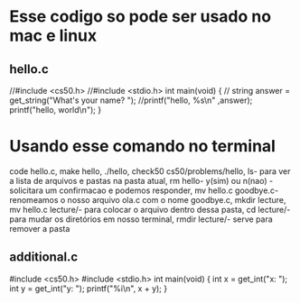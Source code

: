 # Esse codigo so pode ser usado no mac e linux 

## hello.c
//#include <cs50.h>
//#include <stdio.h>
int main(void)
{
   // string answer = get_string("What's your name? ");
   //printf("hello, %s\n" ,answer);
   printf("hello, world\n");
}

# Usando esse comando no terminal
code hello.c,
make hello,
./hello,
check50 cs50/problems/hello,
ls- para ver a lista de arquivos e pastas na pasta atual,
rm hello- y(sim) ou n(nao) - solicitara um confirmacao e podemos responder,
mv hello.c goodbye.c- renomeamos o nosso arquivo ola.c com o nome goodbye.c,
mkdir lecture,
mv hello.c lecture/- para colocar o arquivo dentro dessa pasta,
cd lecture/- para mudar os diretórios em nosso terminal,
rmdir lecture/- serve para remover a pasta 

## additional.c
#include <cs50.h>
#include <stdio.h>
int main(void)
{
    int x = get_int("x: ");
    int y = get_int("y: ");
    printf("%i\n", x + y);
}